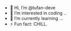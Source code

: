 - 👋 Hi, I’m @tufan-deve
- 👀 I’m interested in coding ..
- 🌱 I’m currently learning ...
- ⚡ Fun fact: CHILL.

<!---
tufan-deve/tufan-deve is a ✨ special ✨ repository because its `README.md` (this file) appears on your GitHub profile.
You can click the Preview link to take a look at your changes.
--->
